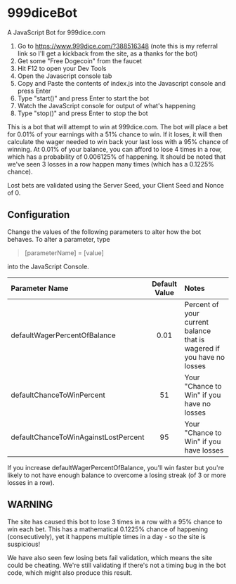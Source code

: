 # 999diceBot

A JavaScript Bot for 999dice.com

1. Go to https://www.999dice.com/?388516348 (note this is my referral link so I'll get a kickback from the site, as a thanks for the bot)
2. Get some "Free Dogecoin" from the faucet
3. Hit F12 to open your Dev Tools
4. Open the Javascript console tab
5. Copy and Paste the contents of index.js into the Javascript console and press Enter
6. Type "start()" and press Enter to start the bot
7. Watch the JavaScript console for output of what's happening
8. Type "stop()" and press Enter to stop the bot

This is a bot that will attempt to win at 999dice.com.
The bot will place a bet for 0.01% of your earnings with a 51% chance to win. If it loses, it will then calculate the wager needed to win back your last loss with a 95% chance of winning.
At 0.01% of your balance, you can afford to lose 4 times in a row, which has a probability of 0.006125% of happening. It should be noted that we've seen 3 losses in a row happen many times (which has a 0.1225% chance).

Lost bets are validated using the Server Seed, your Client Seed and Nonce of 0.

## Configuration
Change the values of the following parameters to alter how the bot behaves. To alter a parameter, type
> [parameterName] = [value]

into the JavaScript Console.

|Parameter Name                       | Default Value |Notes                                                                  |
|:------------------------------------|:-------------:|:---------------------------------------------------------------------|
|defaultWagerPercentOfBalance         | 0.01          |Percent of your current balance that is wagered if you have no losses |
|defaultChanceToWinPercent            | 51            |Your "Chance to Win" if you have no losses                       |
|defaultChanceToWinAgainstLostPercent | 95            |Your "Chance to Win" if you have losses                      |

If you increase defaultWagerPercentOfBalance, you'll win faster but you're likely to not have enough balance to overcome a losing streak (of 3 or more losses in a row).

## WARNING

The site has caused this bot to lose 3 times in a row with a 95% chance to win each bet. This has a mathematical 0.1225% chance of happening (consecutively), yet it happens multiple times in a day - so the site is suspicious!

We have also seen few losing bets fail validation, which means the site could be cheating. We're still validating if there's not a timing bug in the bot code, which might also produce this result.
